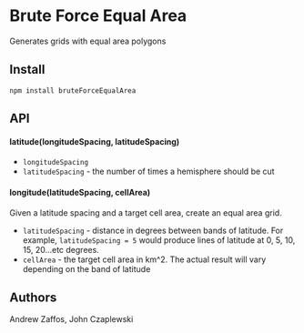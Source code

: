 # Brute Force Equal Area
Generates grids with equal area polygons

## Install

````
npm install bruteForceEqualArea
````

## API

#### latitude(longitudeSpacing, latitudeSpacing)

+ `longitudeSpacing`
+ `latitudeSpacing` - the number of times a hemisphere should be cut

#### longitude(latitudeSpacing, cellArea)

Given a latitude spacing and a target cell area, create an equal area grid.

+ `latitudeSpacing` - distance in degrees between bands of latitude. For example, `latitudeSpacing = 5` would produce
lines of latitude at 0, 5, 10, 15, 20...etc degrees.
+ `cellArea` - the target cell area in km^2. The actual result will vary depending on the band of latitude


## Authors
Andrew Zaffos, John Czaplewski
